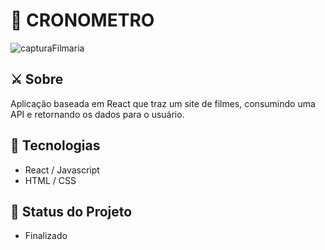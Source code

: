 # 🚀 CRONOMETRO

![capturaFilmaria](https://user-images.githubusercontent.com/70332384/141211552-a68cc4a7-b55f-4bea-89e8-cb7e0a2aeb51.JPG)



## ⚔️ Sobre

Aplicação baseada em React que traz um site de filmes, consumindo uma API e retornando os dados para o usuário.

## 

## 🔨 Tecnologias

- React / Javascript
- HTML / CSS

## 📌 Status do Projeto

- Finalizado